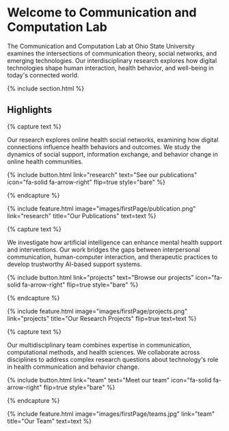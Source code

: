 ---
---

# Welcome to Communication and Computation Lab

The Communication and Computation Lab at Ohio State University examines the intersections of communication theory, social networks, and emerging technologies. Our interdisciplinary research explores how digital technologies shape human interaction, health behavior, and well-being in today's connected world.

{% include section.html %}

## Highlights

{% capture text %}

Our research explores online health social networks, examining how digital connections influence health behaviors and outcomes. We study the dynamics of social support, information exchange, and behavior change in online health communities.

{%
  include button.html
  link="research"
  text="See our publications"
  icon="fa-solid fa-arrow-right"
  flip=true
  style="bare"
%}

{% endcapture %}

{%
  include feature.html
  image="images/firstPage/publication.png"
  link="research"
  title="Our Publications"
  text=text
%}

{% capture text %}

We investigate how artificial intelligence can enhance mental health support and interventions. Our work bridges the gaps between interpersonal communication, human-computer interaction, and therapeutic practices to develop trustworthy AI-based support systems.

{%
  include button.html
  link="projects"
  text="Browse our projects"
  icon="fa-solid fa-arrow-right"
  flip=true
  style="bare"
%}

{% endcapture %}

{%
  include feature.html
  image="images/firstPage/projects.png"
  link="projects"
  title="Our Research Projects"
  flip=true
  text=text
%}

{% capture text %}

Our multidisciplinary team combines expertise in communication, computational methods, and health sciences. We collaborate across disciplines to address complex research questions about technology's role in health communication and behavior change.

{%
  include button.html
  link="team"
  text="Meet our team"
  icon="fa-solid fa-arrow-right"
  flip=true
  style="bare"
%}

{% endcapture %}

{%
  include feature.html
  image="images/firstPage/teams.jpg"
  link="team"
  title="Our Team"
  text=text
%}
